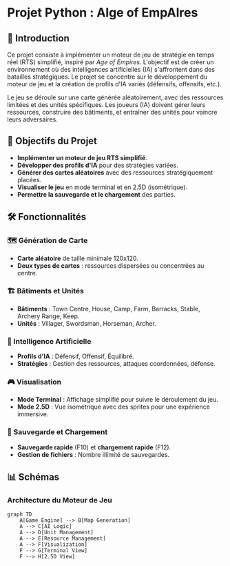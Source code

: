 # Projet Python : Alge of EmpAlres

## 📜 Introduction

Ce projet consiste à implémenter un moteur de jeu de stratégie en temps réel (RTS) simplifié, inspiré par *Age of Empires*. L'objectif est de créer un environnement où des intelligences artificielles (IA) s'affrontent dans des batailles stratégiques. Le projet se concentre sur le développement du moteur de jeu et la création de profils d'IA variés (défensifs, offensifs, etc.).

Le jeu se déroule sur une carte générée aléatoirement, avec des ressources limitées et des unités spécifiques. Les joueurs (IA) doivent gérer leurs ressources, construire des bâtiments, et entraîner des unités pour vaincre leurs adversaires.

## 🎯 Objectifs du Projet

- **Implémenter un moteur de jeu RTS simplifié**.
- **Développer des profils d'IA** pour des stratégies variées.
- **Générer des cartes aléatoires** avec des ressources stratégiquement placées.
- **Visualiser le jeu** en mode terminal et en 2.5D (isométrique).
- **Permettre la sauvegarde et le chargement** des parties.

## 🛠️ Fonctionnalités

### 🗺️ Génération de Carte
- **Carte aléatoire** de taille minimale 120x120.
- **Deux types de cartes** : ressources dispersées ou concentrées au centre.

### 🏗️ Bâtiments et Unités
- **Bâtiments** : Town Centre, House, Camp, Farm, Barracks, Stable, Archery Range, Keep.
- **Unités** : Villager, Swordsman, Horseman, Archer.

### 🤖 Intelligence Artificielle
- **Profils d'IA** : Défensif, Offensif, Équilibré.
- **Stratégies** : Gestion des ressources, attaques coordonnées, défense.

### 🎮 Visualisation
- **Mode Terminal** : Affichage simplifié pour suivre le déroulement du jeu.
- **Mode 2.5D** : Vue isométrique avec des sprites pour une expérience immersive.

### 💾 Sauvegarde et Chargement
- **Sauvegarde rapide** (F10) et **chargement rapide** (F12).
- **Gestion de fichiers** : Nombre illimité de sauvegardes.

## 📊 Schémas

### Architecture du Moteur de Jeu
```mermaid
graph TD
    A[Game Engine] --> B[Map Generation]
    A --> C[AI Logic]
    A --> D[Unit Management]
    A --> E[Resource Management]
    A --> F[Visualization]
    F --> G[Terminal View]
    F --> H[2.5D View]
